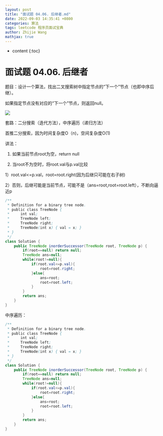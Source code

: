 ```yaml
---
layout: post
title: "面试题 04.06. 后继者.md"
date: 2022-09-03 14:35:41 +0800
categories: 算法
tags: leetcode 程序员面试宝典
author: Zhijie Wang
mathjax: true
---
```



* content
{:toc}














# 面试题 04.06. 后继者

题目：设计一个算法，找出二叉搜索树中指定节点的“下一个”节点（也即中序后继）。

如果指定节点没有对应的“下一个”节点，则返回null。

![](D:/下载/youdaonote-pull-master/youdaonote-pull-master/youdaonote/youdaonote-images/WEBRESOURCE627439ccfac5ae91a2b4cab445f09d7f.png)

套路：二分搜索（迭代方法），中序遍历（递归方法）

首推二分搜索，因为时间复杂度O（n)，空间复杂度O(1)

讲法：

1. 如果当前节点root为空，return null

2. 当root不为空时，将root.val与p.val比较

1）root.val<=p.val，root=root.right(因为后继只可能在右子树)

2）否则，后继可能是当前节点，可能不是（ans=root,root=root.left），不断向逼近p

```java
/**
 * Definition for a binary tree node.
 * public class TreeNode {
 *     int val;
 *     TreeNode left;
 *     TreeNode right;
 *     TreeNode(int x) { val = x; }
 * }
 */
class Solution {
    public TreeNode inorderSuccessor(TreeNode root, TreeNode p) {
        if(root==null) return null;
        TreeNode ans=null;
        while(root!=null){
            if(root.val<=p.val){
                root=root.right;
            }else{
                ans=root;
                root=root.left;
            }
        }
        return ans;
    }    
}
```

中序遍历：

```java
/**
 * Definition for a binary tree node.
 * public class TreeNode {
 *     int val;
 *     TreeNode left;
 *     TreeNode right;
 *     TreeNode(int x) { val = x; }
 * }
 */
class Solution {
    public TreeNode inorderSuccessor(TreeNode root, TreeNode p) {
        if(root==null) return null;
        TreeNode ans=null;
        while(root!=null){
            if(root.val<=p.val){
                root=root.right;
            }else{
                ans=root;
                root=root.left;
            }
        }
        return ans;
    }    
}
```

